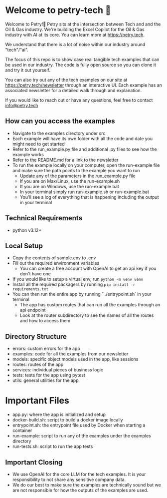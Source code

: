 # Welcome to petry-tech 👋

Welcome to Petry!🎉 Petry sits at the intersection between Tech and and the Oil & Gas industry.
We're building the Excel Copilot for the Oil & Gas industry with AI at its core. You can learn more at https://petry.tech.

We understand that there is a lot of noise within our industry around "tech"/"ai".

The focus of this repo is to show case real tangible tech examples that can be used in our industry.
The code is fully open source so you can clone it and try it out yourself.

You can also try out any of the tech examples on our site at https://petry.tech/newsletter through an interactive UI.
Each example has an associated newsletter for a detailed walk through and explanation.

If you would like to reach out or have any questions, feel free to contact info@petry.tech

## How can you access the examples

- Navigate to the examples directory under src
- Each example will have its own folder with all the code and date you might need to get started
- Refer to the run_example.py file and additional .py files to see how the example works
- Refer to the README.md for a link to the newsletter
- To run the example locally on your computer, open the run-example file and make sure the path points to the example you want to run
  - Update any of the parameters in the run_example.py file
  - If you are on Max/Linux, use the run-example.sh
  - If you are on Windows, use the run-example.bat
  - In your terminal simply run run-example.sh or run-example.bat
  - You'll see a log of everything that is happening including the output in your terminal

## Technical Requirements

- python v3.12+

## Local Setup

- Copy the contents of sample.env to .env
- Fill out the required environment variables
  - You can create a free account with OpenAI to get an api key if you don't have one
- If you would like to setup a virtual env, run `python -m venv venv`
- Install all the required packagers by running `pip install -r requirements.txt`
- You can then run the entire app by running ``./entrypoint.sh` in your terminal
  - The app has custom routes that can run all the examples through an api endpoint
  - Look at the router subdirectory to see the names of all the routes and how to access them

## Directory Structure

- errors: custom errors for the app
- examples: code for all the examples from our newsletter
- models: specific object models used in the app, like sessions
- routes: routes of the app
- services: individual pieces of business logic
- tests: tests for the app using pytest
- utils: general utilities for the app

# Important Files

- app.py: where the app is initialized and setup
- docker-build.sh: script to build a docker image locally
- entrypoint.sh: the entrypoint file used by Docker when starting a container
- run-example: script to run any of the examples under the examples directory
- run-tests.sh: script to run the app tests

## Important Closing

- We use OpenAI for the core LLM for the tech examples. It is your responsibility to not share any sensitive company data.
- We do our best to make sure the examples are technically sound but we are not responsible for how the outputs of the examples are used.
